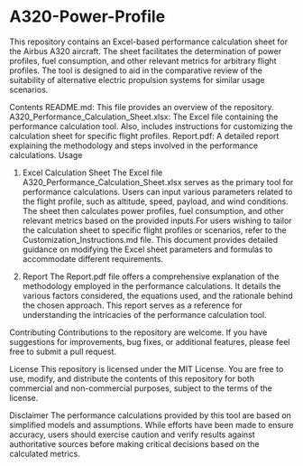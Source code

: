 # A320-Power-Profile
This repository contains an Excel-based performance calculation sheet for the Airbus A320 aircraft. The sheet facilitates the determination of power profiles, fuel consumption, and other relevant metrics for arbitrary flight profiles. The tool is designed to aid in the comparative review of the suitability of alternative electric propulsion systems for similar usage scenarios.

Contents
README.md: This file provides an overview of the repository.
A320_Performance_Calculation_Sheet.xlsx: The Excel file containing the performance calculation tool. Also, includes instructions for customizing the calculation sheet for specific flight profiles.
Report.pdf: A detailed report explaining the methodology and steps involved in the performance calculations.
Usage
1. Excel Calculation Sheet
The Excel file A320_Performance_Calculation_Sheet.xlsx serves as the primary tool for performance calculations. Users can input various parameters related to the flight profile, such as altitude, speed, payload, and wind conditions. The sheet then calculates power profiles, fuel consumption, and other relevant metrics based on the provided inputs.For users wishing to tailor the calculation sheet to specific flight profiles or scenarios, refer to the Customization_Instructions.md file. This document provides detailed guidance on modifying the Excel sheet parameters and formulas to accommodate different requirements.
 
2. Report
The Report.pdf file offers a comprehensive explanation of the methodology employed in the performance calculations. It details the various factors considered, the equations used, and the rationale behind the chosen approach. This report serves as a reference for understanding the intricacies of the performance calculation tool.

Contributing
Contributions to the repository are welcome. If you have suggestions for improvements, bug fixes, or additional features, please feel free to submit a pull request.

License
This repository is licensed under the MIT License. You are free to use, modify, and distribute the contents of this repository for both commercial and non-commercial purposes, subject to the terms of the license.

Disclaimer
The performance calculations provided by this tool are based on simplified models and assumptions. While efforts have been made to ensure accuracy, users should exercise caution and verify results against authoritative sources before making critical decisions based on the calculated metrics.
